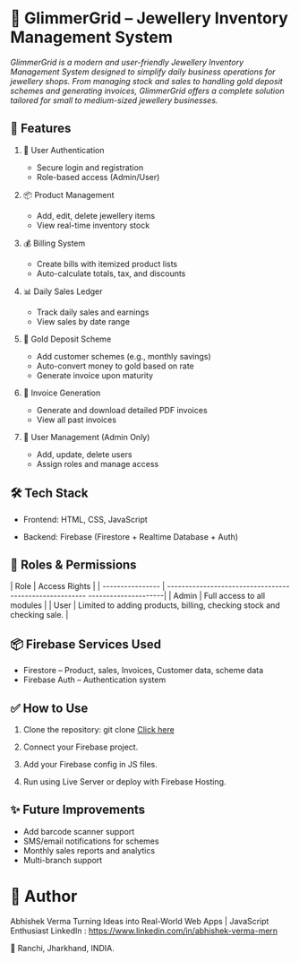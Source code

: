# 💎 GlimmerGrid – Jewellery Inventory Management System

*GlimmerGrid is a modern and user-friendly Jewellery Inventory Management System designed to simplify daily business operations for jewellery shops. From managing stock and sales to handling gold deposit schemes and generating invoices, GlimmerGrid offers a complete solution tailored for small to medium-sized jewellery businesses.*

## 🚀 Features

1.  🔐 User Authentication
      -   Secure login and registration
      -   Role-based access (Admin/User)

2.  📦 Product Management
      -   Add, edit, delete jewellery items
      -   View real-time inventory stock

3.  💰 Billing System
      -   Create bills with itemized product lists
      -   Auto-calculate totals, tax, and discounts

4.  📊 Daily Sales Ledger
      -   Track daily sales and earnings
      -   View sales by date range

5.  💸 Gold Deposit Scheme
      -   Add customer schemes (e.g., monthly savings)
      -   Auto-convert money to gold based on rate
      -   Generate invoice upon maturity

6.  📁 Invoice Generation
      -   Generate and download detailed PDF invoices
      -   View all past invoices

7.  👥 User Management (Admin Only)
      -   Add, update, delete users
      -   Assign roles and manage access


## 🛠️ Tech Stack

* Frontend: HTML, CSS, JavaScript

* Backend: Firebase (Firestore + Realtime Database + Auth)


## 🔐 Roles & Permissions

| Role                         |                           Access Rights                                                                        |
| ---------------- | ------------------------------------------------------- ---------------------|
| Admin                     |                Full access to all modules                                                                                         |
| User                         |               Limited to adding products, billing, checking stock and checking sale.      |



## 📦 Firebase Services Used

* Firestore – Product, sales, Invoices, Customer data,  scheme data
* Firebase Auth – Authentication system

## ✅ How to Use

1. Clone the repository:
git clone  [Click here](https://github.com/abhishekverma22/Glimmer-Grid.git)
2. Connect your Firebase project.

3. Add your Firebase config in JS files.

4. Run using Live Server or deploy with Firebase Hosting.


## ✨ Future Improvements
-   Add barcode scanner support
-   SMS/email notifications for schemes
-   Monthly sales reports and analytics
-   Multi-branch support

# 🙌 Author
Abhishek Verma
Turning Ideas into Real-World Web Apps | JavaScript Enthusiast
LinkedIn : https://www.linkedin.com/in/abhishek-verma-mern

📍 Ranchi, Jharkhand, INDIA.